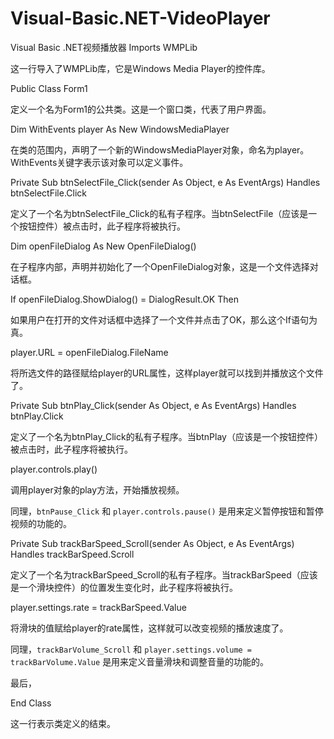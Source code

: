 # Visual-Basic.NET-VideoPlayer
Visual Basic .NET视频播放器
Imports WMPLib

这一行导入了WMPLib库，它是Windows Media Player的控件库。

Public Class Form1

定义一个名为Form1的公共类。这是一个窗口类，代表了用户界面。

Dim WithEvents player As New WindowsMediaPlayer

在类的范围内，声明了一个新的WindowsMediaPlayer对象，命名为player。WithEvents关键字表示该对象可以定义事件。

Private Sub btnSelectFile_Click(sender As Object, e As EventArgs) Handles btnSelectFile.Click

定义了一个名为btnSelectFile_Click的私有子程序。当btnSelectFile（应该是一个按钮控件）被点击时，此子程序将被执行。

Dim openFileDialog As New OpenFileDialog()

在子程序内部，声明并初始化了一个OpenFileDialog对象，这是一个文件选择对话框。

If openFileDialog.ShowDialog() = DialogResult.OK Then

如果用户在打开的文件对话框中选择了一个文件并点击了OK，那么这个If语句为真。

player.URL = openFileDialog.FileName

将所选文件的路径赋给player的URL属性，这样player就可以找到并播放这个文件了。

Private Sub btnPlay_Click(sender As Object, e As EventArgs) Handles btnPlay.Click

定义了一个名为btnPlay_Click的私有子程序。当btnPlay（应该是一个按钮控件）被点击时，此子程序将被执行。

player.controls.play()

调用player对象的play方法，开始播放视频。

同理，`btnPause_Click` 和 `player.controls.pause()` 是用来定义暂停按钮和暂停视频的功能的。

Private Sub trackBarSpeed_Scroll(sender As Object, e As EventArgs) Handles trackBarSpeed.Scroll

定义了一个名为trackBarSpeed_Scroll的私有子程序。当trackBarSpeed（应该是一个滑块控件）的位置发生变化时，此子程序将被执行。

player.settings.rate = trackBarSpeed.Value

将滑块的值赋给player的rate属性，这样就可以改变视频的播放速度了。

同理，`trackBarVolume_Scroll` 和 `player.settings.volume = trackBarVolume.Value` 是用来定义音量滑块和调整音量的功能的。

最后，

End Class

这一行表示类定义的结束。
